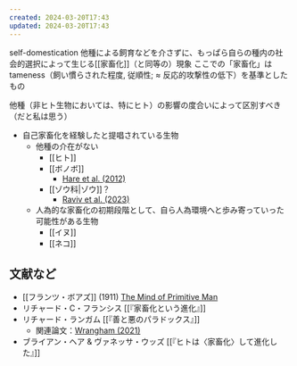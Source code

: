 ```yaml
---
created: 2024-03-20T17:43
updated: 2024-03-20T17:43
---
```


self-domestication
他種による飼育などを介さずに、もっぱら自らの種内の社会的選択によって生じる[[家畜化]]（と同等の）現象
ここでの「家畜化」はtameness（飼い慣らされた程度, 従順性; ≈ 反応的攻撃性の低下）を基準としたもの

他種（非ヒト生物においては、特にヒト）の影響の度合いによって区別すべき（だと私は思う）

- 自己家畜化を経験したと提唱されている生物
  - 他種の介在がない
	- [[ヒト]]
	- [[ボノボ]]
      - [Hare et al. (2012)](https://doi.org/10.1016/j.anbehav.2011.12.007)
	- [[ゾウ科|ゾウ]]？
      - [Raviv et al. (2023)](https://doi.org/10.1073/pnas.2208607120)
  - 人為的な家畜化の初期段階として、自ら人為環境へと歩み寄っていった可能性がある生物
    - [[イヌ]]
    - [[ネコ]]

## 文献など

- [[フランツ・ボアズ]] (1911) [The Mind of Primitive Man](https://en.wikipedia.org/wiki/The_Mind_of_Primitive_Man#cite_ref-boas1911_1-0)
- リチャード・C・フランシス [[『家畜化という進化』]]
- リチャード・ランガム [[『善と悪のパラドックス』]]
	- 関連論文：[Wrangham (2021)](https://doi.org/10.1017/ehs.2021.20)
 - ブライアン・ヘア & ヴァネッサ・ウッズ [[『ヒトは〈家畜化〉して進化した』]]